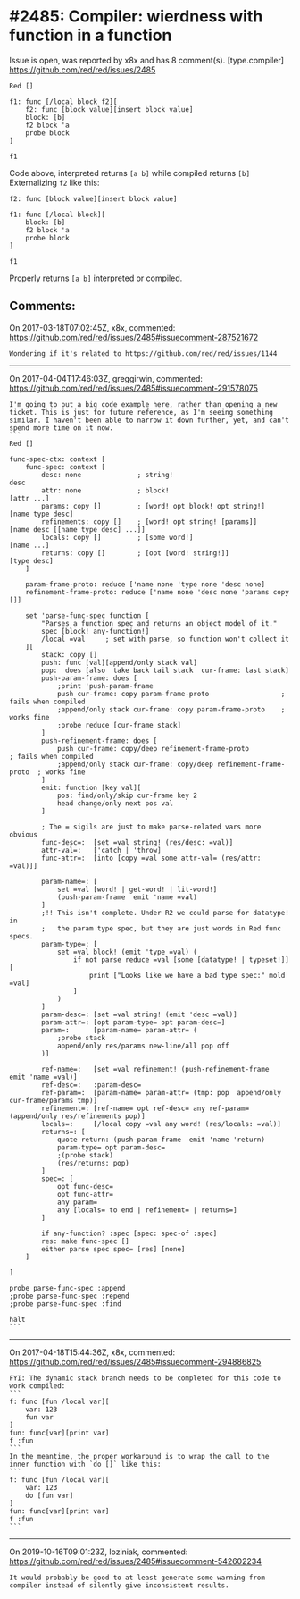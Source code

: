 
#2485: Compiler: wierdness with function in a function
================================================================================
Issue is open, was reported by x8x and has 8 comment(s).
[type.compiler]
<https://github.com/red/red/issues/2485>

```red
Red []

f1: func [/local block f2][
	f2: func [block value][insert block value]
	block: [b]
	f2 block 'a
	probe block
]

f1
```
Code above, interpreted returns `[a b]` while compiled returns `[b]`
Externalizing `f2` like this:
```red
f2: func [block value][insert block value]

f1: func [/local block][
	block: [b]
	f2 block 'a
	probe block
]

f1
```
Properly returns `[a b]` interpreted or compiled.


Comments:
--------------------------------------------------------------------------------

On 2017-03-18T07:02:45Z, x8x, commented:
<https://github.com/red/red/issues/2485#issuecomment-287521672>

    Wondering if it's related to https://github.com/red/red/issues/1144

--------------------------------------------------------------------------------

On 2017-04-04T17:46:03Z, greggirwin, commented:
<https://github.com/red/red/issues/2485#issuecomment-291578075>

    I'm going to put a big code example here, rather than opening a new ticket. This is just for future reference, as I'm seeing something similar. I haven't been able to narrow it down further, yet, and can't spend more time on it now.
    ```
    Red []
    
    func-spec-ctx: context [
    	func-spec: context [
    		desc: none				; string!							desc
    		attr: none				; block!							[attr ...]
    		params: copy []			; [word! opt block! opt string!]	[name type desc]
    		refinements: copy []	; [word! opt string! [params]]		[name desc [[name type desc] ...]]
    		locals: copy []			; [some word!]						[name ...]
    		returns: copy []		; [opt [word! string!]]				[type desc]
    	]
    
    	param-frame-proto: reduce ['name none 'type none 'desc none]
    	refinement-frame-proto: reduce ['name none 'desc none 'params copy []]
    	
    	set 'parse-func-spec function [
    		"Parses a function spec and returns an object model of it."
    		spec [block! any-function!]
    		/local =val		; set with parse, so function won't collect it
    	][
    		stack: copy []
    		push: func [val][append/only stack val]
    		pop:  does [also  take back tail stack  cur-frame: last stack]
    		push-param-frame: does [
    			;print 'push-param-frame
    			push cur-frame: copy param-frame-proto					; fails when compiled
    			;append/only stack cur-frame: copy param-frame-proto	; works fine
    			;probe reduce [cur-frame stack]
    		]
    		push-refinement-frame: does [
    			push cur-frame: copy/deep refinement-frame-proto				; fails when compiled
    			;append/only stack cur-frame: copy/deep refinement-frame-proto	; works fine
    		]
    		emit: function [key val][
    	        pos: find/only/skip cur-frame key 2
    	        head change/only next pos val
    		]
    		
    		; The = sigils are just to make parse-related vars more obvious
    		func-desc=:  [set =val string! (res/desc: =val)]
    		attr-val=:   ['catch | 'throw]
    		func-attr=:  [into [copy =val some attr-val= (res/attr: =val)]]
    		
    		param-name=: [
    			set =val [word! | get-word! | lit-word!]
    			(push-param-frame  emit 'name =val)
    		]
    		;!! This isn't complete. Under R2 we could parse for datatype! in 
    		;	the param type spec, but they are just words in Red func specs.
    		param-type=: [
    			set =val block! (emit 'type =val) (
    				if not parse reduce =val [some [datatype! | typeset!]][
    					print ["Looks like we have a bad type spec:" mold =val]
    				]
    			)
    		]
    		param-desc=: [set =val string! (emit 'desc =val)]
    		param-attr=: [opt param-type= opt param-desc=]
    		param=:      [param-name= param-attr= (
    			;probe stack 
    			append/only res/params new-line/all pop off
    		)]
    		
    		ref-name=:   [set =val refinement! (push-refinement-frame  emit 'name =val)]
    		ref-desc=:   :param-desc=
    		ref-param=:  [param-name= param-attr= (tmp: pop  append/only cur-frame/params tmp)]
    		refinement=: [ref-name= opt ref-desc= any ref-param= (append/only res/refinements pop)]
    		locals=:     [/local copy =val any word! (res/locals: =val)]
    		returns=: [
    			quote return: (push-param-frame  emit 'name 'return)
    			param-type= opt param-desc=
    			;(probe stack)
    			(res/returns: pop)
    		]
    		spec=: [
    			opt func-desc=
    			opt func-attr=
    			any param=
    			any [locals= to end | refinement= | returns=]
    		]
    
    		if any-function? :spec [spec: spec-of :spec]
    		res: make func-spec []
    		either parse spec spec= [res] [none]
    	]
    
    ]
    
    probe parse-func-spec :append
    ;probe parse-func-spec :repend
    ;probe parse-func-spec :find
    
    halt
    ```

--------------------------------------------------------------------------------

On 2017-04-18T15:44:36Z, x8x, commented:
<https://github.com/red/red/issues/2485#issuecomment-294886825>

    FYI: The dynamic stack branch needs to be completed for this code to work compiled:
    ```
    f: func [fun /local var][
        var: 123
        fun var
    ]
    fun: func[var][print var]
    f :fun
    ```
    In the meantime, the proper workaround is to wrap the call to the inner function with `do []` like this:
    ```
    f: func [fun /local var][
        var: 123
        do [fun var]
    ]
    fun: func[var][print var]
    f :fun
    ```

--------------------------------------------------------------------------------

On 2019-10-16T09:01:23Z, loziniak, commented:
<https://github.com/red/red/issues/2485#issuecomment-542602234>

    It would probably be good to at least generate some warning from compiler instead of silently give inconsistent results.

